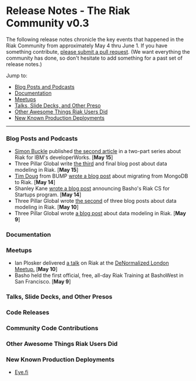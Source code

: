 # Release Notes - The Riak Community v0.3

The following release notes chronicle the key events that happened in the Riak Community from approximately May 4 thru June 1. If you have something contribute, [please submit a pull request](https://github.com/basho/the-riak-community/pulls). (We want everything the community has done, so don't hesitate to add something for a past set of release notes.)

Jump to:

* [Blog Posts and Podcasts](#blog-posts-and-podcasts) 
* [Documentation](#documenation)
* [Meetups](#meetups)
* [Talks, Slide Decks, and Other Preso](#talks-slide-decks-and-other-presos)
* [Other Awesome Things Riak Users Did](#other-awesome-things-riak-users-did)
* [New Known Production Deployments](#new-known-production-deployments)

----

### Blog Posts and Podcasts 

* [Simon Buckle](https://twitter.com/#!/simonbuckle) published [the second article](http://www.ibm.com/developerworks/opensource/library/os-riak2/index.html) in a two-part series about Riak for IBM's developerWorks. [**May 15**]  
* Three Pillar Global write [the third](http://www.threepillarglobal.com/node/333) and final blog post about data modeling in Riak. [**May 15**]
* [Tim Doug](https://twitter.com/#!/timd0ug) from BUMP [wrote a blog post](http://devblog.bu.mp/from-mongodb-to-riak) about migrating from MongoDB to Riak. [**May 14**]
* Shanley Kane [wrote a blog post](http://basho.com/blog/technical/2012/05/14/Riak-CS-for-Startups/) announcing Basho's Riak CS for Startups program. [**May 14**]
* Three Pillar Global wrote [the second](http://www.threepillarglobal.com/node/331) of three blog posts about data modeling in Riak. [**May 10**]
* Three Pillar Global wrote [a blog post](http://www.threepillarglobal.com/node/326) about data modeling in Riak. [**May 9**]

### Documentation 

### Meetups

* Ian Plosker delivered [a talk](http://skillsmatter.com/podcast/nosql/denormalised-riak) on Riak at the [DeNormalized London Meetup.](http://www.meetup.com/DeNormalised-London/events/60652102/) [**May 10**]
* Basho held the first official, free, all-day Riak Training at BashoWest in San Francisco. [**May 9**]

### Talks, Slide Decks, and Other Presos

### Code Releases 

### Community Code Contributions

### Other Awesome Things Riak Users Did

### New Known Production Deployments 

* [Eye.fi](http://www.eye.fi)

